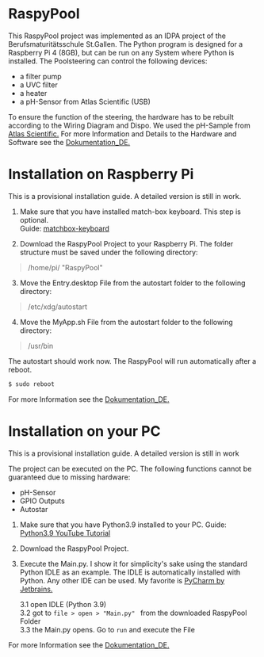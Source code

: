 # RaspyPool
This RaspyPool project was implemented as an IDPA project of the Berufsmaturitätsschule St.Gallen. The Python program is designed for a Raspberry Pi 4 (8GB), 
but can be run on any System where Python is installed. The Poolsteering can control the following devices:
- a filter pump
- a UVC filter 
- a heater
- a pH-Sensor from Atlas Scientific (USB)

To ensure the function of the steering, the hardware has to be rebuilt according to the Wiring Diagram and Dispo. We used the pH-Sample from [Atlas Scientific.](https://atlas-scientific.com/carrier-boards/electrically-isolated-usb-ezo-carrier-board/)
For more Information and Details to the Hardware and Software see the [Dokumentation_DE.](../master/Dokumentation_DE)

# Installation on Raspberry Pi
This is a provisional installation guide. A detailed version is still in work.

1. Make sure that you have installed match-box keyboard. This step is optional. <br/>
   Guide: [matchbox-keyboard](https://pimylifeup.com/raspberry-pi-on-screen-keyboard)

2. Download the RaspyPool Project to your Raspberry Pi. The folder structure must be saved under the following directory: 
> /home/pi/ "RaspyPool"

3. Move the Entry.desktop File from the autostart folder to the following directory:
> /etc/xdg/autostart

4. Move the MyApp.sh File from the autostart folder to the following directory:
> /usr/bin

The autostart should work now. The RaspyPool will run automatically after a reboot. 
``` bash 
$ sudo reboot 
```

For more Information see the [Dokumentation_DE.](../RapyPool/Dokumentation_DE)


# Installation on your PC
This is a provisional installation guide. A detailed version is still in work

The project can be executed on the PC. The following functions cannot be guaranteed due to missing hardware:
- pH-Sensor
- GPIO Outputs
- Autostar

1. Make sure that you have Python3.9 installed to your PC.
   Guide: [Python3.9 YouTube Tutorial](https://www.youtube.com/watch?v=dyJdLalc7TA)
   
2. Download the RaspyPool Project.

3. Execute the Main.py. I show it for simplicity's sake using the standard Python IDLE as an example. The IDLE is automatically installed with Python.
   Any other IDE can be used. My favorite is [PyCharm by Jetbrains.](https://www.jetbrains.com/de-de/pycharm/)
   
   3.1 open IDLE (Python 3.9) <br/>
   3.2 got to `file > open > "Main.py" ` from the downloaded RaspyPool Folder <br/>
   3.3 the Main.py opens. Go to `run` and execute the File <br/>

For more Information see the [Dokumentation_DE.](../RapyPool/Dokumentation_DE.)









